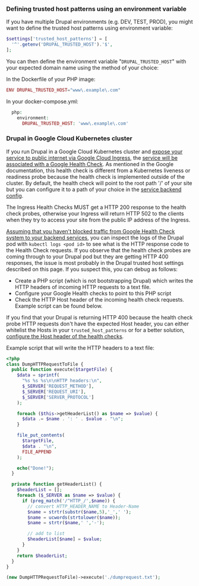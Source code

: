 ### **Defining trusted host patterns using an environment variable**

If you have multiple Drupal environments (e.g. DEV, TEST, PROD), you might want to define the trusted host patterns using environment variable:

```php
$settings['trusted_host_patterns'] = [
  '^'.getenv('DRUPAL_TRUSTED_HOST').'$',
];
```

You can then define the environment variable "`DRUPAL_TRUSTED_HOST`" with your expected domain name using the method of your choice:

In the Dockerfile of your PHP image:

```php
ENV DRUPAL_TRUSTED_HOST="www\.example\.com"
```

In your docker-compose.yml:

```php
  php:
    environment:
      DRUPAL_TRUSTED_HOST: 'www\.example\.com'
```

### Drupal in Google Cloud Kubernetes cluster

If you run Drupal in a Google Cloud Kubernetes cluster and [expose your service to public internet via Google Cloud Ingress](https://cloud.google.com/kubernetes-engine/docs/concepts/ingress), the [service will be associated with a Google Health Check](https://cloud.google.com/kubernetes-engine/docs/concepts/ingress#health%5Fchecks). As mentioned in the Google documentation, this health check is different from a Kubernetes liveness or readiness probe because the health check is implemented outside of the cluster. By default, the health check will point to the root path '/' of your site but you can configure it to a path of your choice in the [service backend config](https://cloud.google.com/kubernetes-engine/docs/how-to/ingress-features#direct%5Fhealth).

The Ingress Health Checks MUST get a HTTP 200 response to the health check probes, otherwise your Ingress will return HTTP 502 to the clients when they try to access your site from the public IP address of the Ingress.[ ](https://cloud.google.com/load-balancing/docs/health-check-concepts#ip-ranges)

[Assuming that you haven't blocked traffic from Google Health Check system to your backend services](https://cloud.google.com/load-balancing/docs/health-check-concepts#ip-ranges), you can inspect the logs of the Drupal pod with `kubectl logs <pod id>` to see what is the HTTP response code to the Health Check requests. If you observe that the health check probes are coming through to your Drupal pod but they are getting HTTP 400 responses, the issue is most probably in the Drupal trusted host settings described on this page. If you suspect this, you can debug as follows:

* Create a PHP script (which is not bootstrapping Drupal) which writes the HTTP headers of incoming HTTP requests to a text file.
* Configure your Google Health checks to point to this PHP script
* Check the HTTP Host header of the incoming health check requests. Example script can be found below.

If you find that your Drupal is returning HTTP 400 because the health check probe HTTP requests don't have the expected Host header, you can either whitelist the Hosts in your `trusted_host_patterns` or for a better solution, [configure the Host header of the health checks](https://cloud.google.com/load-balancing/docs/health-check-concepts#headers).

Example script that will write the HTTP headers to a text file:

```php
<?php
class DumpHTTPRequestToFile {
  public function execute($targetFile) {
    $data = sprintf(
      "%s %s %s\n\nHTTP headers:\n",
      $_SERVER['REQUEST_METHOD'],
      $_SERVER['REQUEST_URI'],
      $_SERVER['SERVER_PROTOCOL']
    );

    foreach ($this->getHeaderList() as $name => $value) {
      $data .= $name . ': ' . $value . "\n";
    }

    file_put_contents(
      $targetFile,
      $data . "\n",
      FILE_APPEND
    );

    echo("Done!");
  }

  private function getHeaderList() {
    $headerList = [];
    foreach ($_SERVER as $name => $value) {
      if (preg_match('/^HTTP_/',$name)) {
        // convert HTTP_HEADER_NAME to Header-Name
        $name = strtr(substr($name,5),'_',' ');
        $name = ucwords(strtolower($name));
        $name = strtr($name,' ','-');

        // add to list
        $headerList[$name] = $value;
      }
    }
    return $headerList;
  }
}

(new DumpHTTPRequestToFile)->execute('./dumprequest.txt');
```